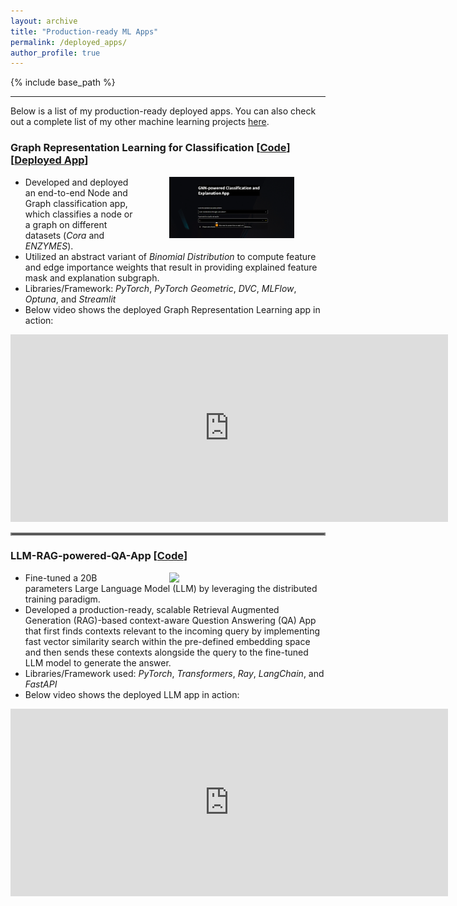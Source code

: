 ```yaml
---
layout: archive
title: "Production-ready ML Apps"
permalink: /deployed_apps/
author_profile: true
---
```


{% include base_path %}

---

Below is a list of my production-ready deployed apps. You can also check out a complete list of my other machine learning projects [here](https://github.com/fork123aniket?tab=repositories).

### Graph Representation Learning for Classification   [[Code](https://github.com/fork123aniket/End-to-End-Node-and-Graph-Classification-and-Explanation-App)] [[Deployed App](https://graph-explainability.streamlit.app/)]

<img align="right" src="../files/Graph Explainability.png" width=200px hspace="50"> 

- Developed and deployed an end-to-end Node and Graph classification app, which classifies a node or a graph on different datasets (*Cora* and *ENZYMES*).
- Utilized an abstract variant of *Binomial Distribution* to compute feature and edge importance weights that result in providing explained feature mask and explanation subgraph.
- Libraries/Framework: *PyTorch*, *PyTorch Geometric*, *DVC*, *MLFlow*, *Optuna*, and *Streamlit*
- Below video shows the deployed Graph Representation Learning app in action:

<iframe width="700" height="300" src="https://github.com/fork123aniket/fork123aniket.github.io/assets/92912434/ae74e66a-2057-429e-bc68-23e60e1c8ea7" frameborder="0" allowfullscreen></iframe>

<hr style="border:2px solid gray">

### LLM-RAG-powered-QA-App   [[Code](https://github.com/fork123aniket/LLM-RAG-powered-QA-App)]

<img align="right" src="../files/App Architecture.jpg" width=200px hspace="50">

- Fine-tuned a 20B parameters Large Language Model (LLM) by leveraging the distributed training paradigm.
- Developed a production-ready, scalable Retrieval Augmented Generation (RAG)-based context-aware Question Answering (QA) App that first finds contexts relevant to the incoming query by implementing fast vector similarity search within the pre-defined embedding space and then sends these contexts alongside the query to the fine-tuned LLM model to generate the answer.
- Libraries/Framework used: *PyTorch*, *Transformers*, *Ray*, *LangChain*, and *FastAPI*
- Below video shows the deployed LLM app in action:

<iframe width="700" height="300" src="https://github.com/fork123aniket/fork123aniket.github.io/assets/92912434/df0a2876-3033-4cbb-b006-63529db139c7" frameborder="0" allowfullscreen></iframe>
